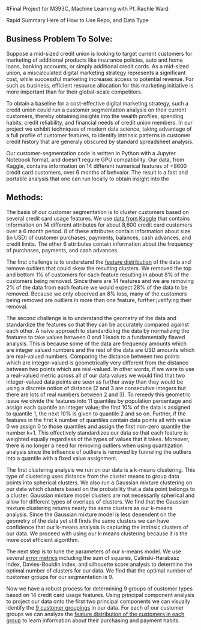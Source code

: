 #Final Project for M393C, Machine Learning with Pf. Rachle Ward

Rapid Summary Here of How to Use Repo, and Data Type   

## Business Problem To Solve:
Suppose a mid-sized credit union is looking to target current customers for marketing of additional products like insurance policies, auto and home loans, banking accounts, or simply additional credit cards. As a mid-sized union, a miscalculated digital marketing strategy represents a significant cost, while successful marketing increases access to potential revenue. For such as business, efficient resource allocation for this marketing initiative is more important than for their global-scale competitors. 

To obtain a baseline for a cost-effective digital marketing strategy, such a credit union could run a customer segmentation analysis on their current customers, thereby obtaining insights into the wealth profiles, spending habits, credit reliability, and financial needs of credit union members. In our project we exhibit techniques of modern data science, taking advantage of a full profile of customer features, to identify intrinsic patterns in customer credit history that are generaly obscured by standard spreadsheet analysis.

Our customer-segmentation code is written in Python with a Jupyter Notebook format, and doesn't require  GPU compatibility. Our data, from Kaggle, contains information on 14 different numerical features of +8600 credit card customers, over 6 months of behvaior. The result is a fast and portable analysis that one can run locally to obtain insight into the

## Methods:
The basis of our customer segmentation is to cluster customers based on several credit card usage features. We use [data from Kaggle](https://github.com/Addieduncan/m393c_project/blob/b9e4bd4bae46f2e8c05811dbf0396f99d9ec28e3/raw_data/CreditCard_data.csv) that contains information on 14 different attributes for about 8,600 credit card customers over a 6 month period. 8 of these attributes contain information about size (in USD) of customer purchases, payments, balances, cash advances, and credit limits. The other 6 attributes contain information about the frequency of purchases, payments, and cash advances. 

The first challenge is to understand the [feature distribution](https://github.com/Addieduncan/m393c_project/blob/b9e4bd4bae46f2e8c05811dbf0396f99d9ec28e3/images/all_dist.png) of the data and remove outliers that could skew the resulting clusters. We removed the top and bottom 1% of customers for each feature resulting in about 8% of the customers being removed. Since there are 14 features and we are removing 2% of the data from each feature we would expect 28% of the data to be removed. Because we only observed an 8% loss, many of the customers being removed are outliers in more than one feature, further justifying their removal.

The second challenge is to understand the geometry of the data and standardize the features so that they can be accurately compared against each other. A naive approach to standardizing the data by normalizing the features to take values between 0 and 1 leads to a fundamentally flawed analysis. This is because some of the data are frequency amounts which are integer valued numbers and the rest of the data are USD amounts which are real-valued numbers. Comparing the distance between two points which are integer-valued is geometrically very different from the distance between two points which are real-valued. In other words, if we were to use a real-valued metric across all of our data values we would find that two integer-valued data points are seen as further away than they would be using a discrete notion of distance (2 and 3 are consecutive integers but there are lots of real numbers between 2 and 3). To remedy this geometric issue we divide the features into 11 quantiles by population percentage and assign each quantile an integer value; the first 10% of the data is assigned to quantile 1, the next 10% is given to quantile 2 and so on. Further, if the features in the first k number of quantiles contain data points all with value 0 we assign 0 to those quantiles and assign the first non-zero quantile the number k+1. This effectively standardizes our data so that each feature is weighted equally regardless of the types of values that it takes. Moreover, there is no longer a need for removing outliers when using quantization analysis since the influence of outliers is removed by funneling the outliers into a quantile with a fixed value assignment.

The first clustering analysis we run on our data is a k-means clustering. This type of clustering uses distance from the cluster means to group data points into spherical clusters. We also run a Gaussian mixture clustering on our data which clusters based on the probability that a data point belongs to a cluster. Gaussian mixture model clusters are not necessarily spherical and allow for different types of overlaps of clusters. We find that the Gaussian mixture clustering returns nearly the same clusters as our k-means analysis. Since the Gaussian mixture model is less dependent on the geometry of the data yet still finds the same clusters we can have confidence that our k-means analysis is capturing the intrinsic clusters of our data. We proceed with using our k-means clustering because it is the more cost efficient algorithm.

The next step is to tune the parameters of our k-means model. We use several [error metrics](https://github.com/Addieduncan/m393c_project/tree/master/images/Error%20metric%20analysis) including the sum of squares, Calinski-Harabasz index, Davies-Bouldin index, and silhouette score analysis to determine the optimal number of clusters for our data. We find that the optimal number of customer groups for our segmentation is 9. 

Now we have a robust process for determining 9 groups of customer types based on 14 credit card usage features. Using principal component analysis to project our data onto the first two principal components we can visually identify the [9 customer groupings](https://github.com/Addieduncan/m393c_project/blob/20248cd2e5e6b3e24c12b867e0e511fdb605165d/images/PCA%20clusters/q_km_9_pca.png) in our data. For each of our customer groups we can analyze the [feature distribution of the customers in each group](https://github.com/Addieduncan/m393c_project/tree/master/images/Individual_Feature/feature%20distributions) to learn information about their purchasing and payment habits. 
